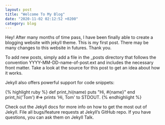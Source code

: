 ```yaml
---
layout: post
title: "Welcome To My Blog"
date: "2020-11-02 02:12:52 +0200"
category: blog 
---
```


Hey! After many months of time pass, I have been finally able to create a blogging website with jekyll theme.
This is my first post. There may be many changes to this website in futures.
Thank you.

To add new posts, simply add a file in the _posts directory that follows the convention YYYY-MM-DD-name-of-post.ext and includes the necessary front matter. Take a look at the source for this post to get an idea about how it works.

Jekyll also offers powerful support for code snippets:

{% highlight ruby %}
def print_hi(name) 
    puts "Hi, #{name}" 
    end print_hi('Tom') 
    #=> prints 'Hi, Tom' to STDOUT. 
{% endhighlight %}

Check out the Jekyll docs for more info on how to get the most out of Jekyll. File all bugs/feature requests at Jekyll’s GitHub repo. If you have questions, you can ask them on Jekyll Talk.
